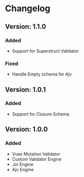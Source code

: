 # Changelog

## Version: 1.1.0
### Added
- Support for Superstruct Validator
### Fixed
- Handle Empty schema for Ajv

## Version: 1.0.1
### Added
- Support for Closure Schema

## Version: 1.0.0
### Added
- Vuex Mutation Validator
- Custom Validator Engine
- Joi Engine
- Ajv Engine
